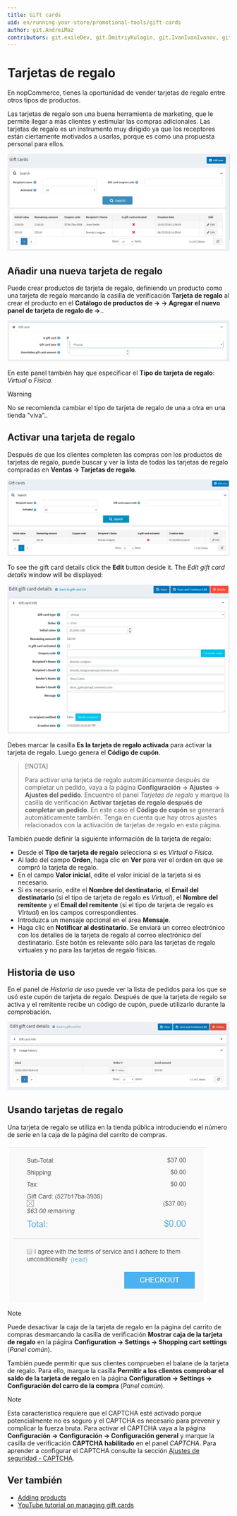 ```yaml
---
title: Gift cards
uid: en/running-your-store/promotional-tools/gift-cards
author: git.AndreiMaz
contributors: git.exileDev, git.DmitriyKulagin, git.IvanIvanIvanov, git.mariannk
---
```


# Tarjetas de regalo

En nopCommerce, tienes la oportunidad de vender tarjetas de regalo entre otros tipos de productos.

Las tarjetas de regalo son una buena herramienta de marketing, que le permite llegar a más clientes y estimular las compras adicionales. Las tarjetas de regalo es un instrumento muy dirigido ya que los receptores están ciertamente motivados a usarlas, porque es como una propuesta personal para ellos.

![nopCommerce gift card](_static/gift-cards/gift_main.png)

## Añadir una nueva tarjeta de regalo

Puede crear productos de tarjeta de regalo, definiendo un producto como una tarjeta de regalo marcando la casilla de verificación **Tarjeta de regalo** al crear el producto en el **Catálogo de productos de → → Agregar el nuevo panel de tarjeta de regalo de →**..

![Is gift card](_static/gift-cards/is_gift_card.png)

En este panel también hay que especificar el **Tipo de tarjeta de regalo**: *Virtual* o *Física*.

> [!WARNING] 
>
> No se recomienda cambiar el tipo de tarjeta de regalo de una a otra en una tienda "viva"..

##  Activar una tarjeta de regalo

Después de que los clientes completen las compras con los productos de tarjetas de regalo, puede buscar y ver la lista de todas las tarjetas de regalo compradas en **Ventas → Tarjetas de regalo**.

![Gift cards](_static/gift-cards/gift-cards.jpg)

To see the gift card details click the **Edit** button deside it. The *Edit gift card details* window will be displayed:

![Edit gift card](_static/gift-cards/gift-card-edit.jpg)

Debes marcar la casilla **Es la tarjeta de regalo activada** para activar la tarjeta de regalo. Luego genera el **Código de cupón**.

> [!NOTA]
>
> Para activar una tarjeta de regalo automáticamente después de completar un pedido, vaya a la página **Configuración → Ajustes → Ajustes del pedido**. Encuentre el panel *Tarjetas de regalo* y marque la casilla de verificación **Activar tarjetas de regalo después de completar un pedido**. En este caso el **Código de cupón** se generará automáticamente también.
> Tenga en cuenta que hay otros ajustes relacionados con la activación de tarjetas de regalo en esta página.

También puede definir la siguiente información de la tarjeta de regalo:

- Desde el **Tipo de tarjeta de regalo** selecciona si es *Virtual* o *Física*.
- Al lado del campo **Orden**, haga clic en **Ver** para ver el orden en que se compró la tarjeta de regalo.
- En el campo **Valor inicial**, edite el valor inicial de la tarjeta si es necesario.
- Si es necesario, edite el **Nombre del destinatario**, el **Email del destinatario** (si el tipo de tarjeta de regalo es *Virtual*), el **Nombre del remitente** y el **Email del remitente** (si el tipo de tarjeta de regalo es *Virtual*) en los campos correspondientes.
- Introduzca un mensaje opcional en el área **Mensaje**.
- Haga clic en **Notificar al destinatario**. Se enviará un correo electrónico con los detalles de la tarjeta de regalo al correo electrónico del destinatario. Este botón es relevante sólo para las tarjetas de regalo virtuales y no para las tarjetas de regalo físicas.

## Historia de uso

En el panel de *Historia de uso* puede ver la lista de pedidos para los que se usó este cupón de tarjeta de regalo. Después de que la tarjeta de regalo se activa y el remitente recibe un código de cupón, puede utilizarlo durante la comprobación.

![Gift card usage history](_static/gift-cards/gift-usage.jpg)

## Usando tarjetas de regalo

Una tarjeta de regalo se utiliza en la tienda pública introduciendo el número de serie en la caja de la página del carrito de compras.

![Using gift card](_static/gift-cards/using-geft-cards.jpg)

> [!NOTE]
>
> Puede desactivar la caja de la tarjeta de regalo en la página del carrito de compras desmarcando la casilla de verificación **Mostrar caja de la tarjeta de regalo** en la página **Configuration → Settings → Shopping cart settings** (*Panel común*).

También puede permitir que sus clientes comprueben el balane de la tarjeta de regalo. Para ello, marque la casilla **Permitir a los clientes comprobar el saldo de la tarjeta de regalo** en la página **Configuration → Settings → Configuración del carro de la compra** (*Panel común*).

> [!NOTE]
>
> Esta característica requiere que el CAPTCHA esté activado porque potencialmente no es seguro y el CAPTCHA es necesario para prevenir y complicar la fuerza bruta. Para activar el CAPTCHA vaya a la página **Configuración → Configuración → Configuración general** y marque la casilla de verificación **CAPTCHA habilitado** en el panel *CAPTCHA*. Para aprender a configurar el CAPTCHA consulte la sección [Ajustes de seguridad - CAPTCHA](xref:es/getting-started/advanced-configuration/security-settings#captcha).

## Ver también

- [Adding products](xref:en/running-your-store/catalog/products/add-products)
- [YouTube tutorial on managing gift cards](https://www.youtube.com/watch?v=4SJ7uBZGas0&index=4&list=PLnL_aDfmRHwsbhj621A-RFb1KnzeFxYz4)
